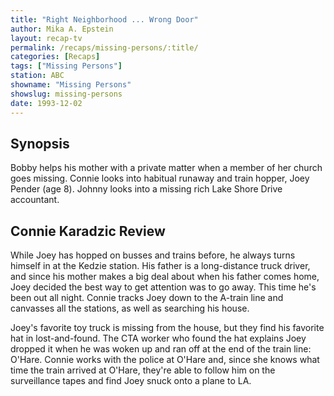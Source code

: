 ```yaml
---
title: "Right Neighborhood ... Wrong Door"
author: Mika A. Epstein
layout: recap-tv
permalink: /recaps/missing-persons/:title/
categories: [Recaps]
tags: ["Missing Persons"]
station: ABC
showname: "Missing Persons"
showslug: missing-persons
date: 1993-12-02
---
```

  
## Synopsis

Bobby helps his mother with a private matter when a member of her church goes missing. Connie looks into habitual runaway and train hopper, Joey Pender (age 8). Johnny looks into a missing rich Lake Shore Drive accountant.

## Connie Karadzic Review

While Joey has hopped on busses and trains before, he always turns himself in at the Kedzie station. His father is a long-distance truck driver, and since his mother makes a big deal about when his father comes home, Joey decided the best way to get attention was to go away. This time he's been out all night. Connie tracks Joey down to the A-train line and canvasses all the stations, as well as searching his house.

Joey's favorite toy truck is missing from the house, but they find his favorite hat in lost-and-found. The CTA worker who found the hat explains Joey dropped it when he was woken up and ran off at the end of the train line: O'Hare. Connie works with the police at O'Hare and, since she knows what time the train arrived at O'Hare, they're able to follow him on the surveillance tapes and find Joey snuck onto a plane to LA.
